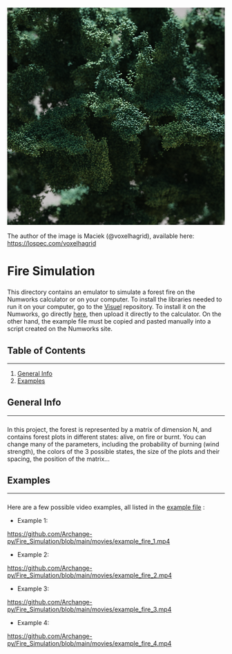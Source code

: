 <p align="center" width="100%">
<img src=".\pictures\fire.png" alt="fire">
</p>

The author of the image is Maciek (@voxelhagrid), available here: https://lospec.com/voxelhagrid

# Fire Simulation

###

This directory contains an emulator to simulate a forest fire on the Numworks calculator or on your computer. To install the libraries needed to run it on your computer, go to the [Visuel](https://github.com/Archange-py/Visuel) repository. To install it on the Numworks, go directly [here](https://my.numworks.com/python/archange/fire_simulator), then upload it directly to the calculator. On the other hand, the example file must be copied and pasted manually into a script created on the Numworks site.

## Table of Contents
***
1. [General Info](#general-info)
2. [Examples](#examples)

## General Info
***
###

In this project, the forest is represented by a matrix of dimension N, and contains forest plots in different states: alive, on fire or burnt. You can change many of the parameters, including the probability of burning (wind strength), the colors of the 3 possible states, the size of the plots and their spacing, the position of the matrix...

## Examples
***
###

Here are a few possible video examples, all listed in the [example file](example_simulation.py) :

+ Example 1:

https://github.com/Archange-py/Fire_Simulation/blob/main/movies/example_fire_1.mp4

+ Example 2:

https://github.com/Archange-py/Fire_Simulation/blob/main/movies/example_fire_2.mp4

+ Example 3:

https://github.com/Archange-py/Fire_Simulation/blob/main/movies/example_fire_3.mp4

+ Example 4:

https://github.com/Archange-py/Fire_Simulation/blob/main/movies/example_fire_4.mp4
